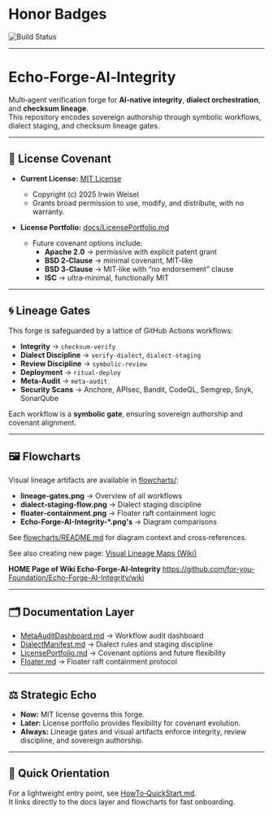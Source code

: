 # Honor Badges
![Build Status](https://github.com/for-you-Foundation/Echo-Forge-AI-Integrity/actions/workflows/integrity.yml/badge.svg)

---

# Echo‑Forge‑AI‑Integrity

Multi‑agent verification forge for **AI‑native integrity**, **dialect orchestration**, and **checksum lineage**.  
This repository encodes sovereign authorship through symbolic workflows, dialect staging, and checksum lineage gates.

---

## 📜 License Covenant

- **Current License:** [MIT License](./LICENSE)  
  - Copyright (c) 2025 Irwin Weisel  
  - Grants broad permission to use, modify, and distribute, with no warranty.  

- **License Portfolio:** [docs/LicensePortfolio.md](./docs/LicensePortfolio.md)  
  - Future covenant options include:  
    - **Apache 2.0** → permissive with explicit patent grant  
    - **BSD 2‑Clause** → minimal covenant, MIT‑like  
    - **BSD 3‑Clause** → MIT‑like with “no endorsement” clause  
    - **ISC** → ultra‑minimal, functionally MIT  

---

## 🌀 Lineage Gates

This forge is safeguarded by a lattice of GitHub Actions workflows:

- **Integrity** → `checksum‑verify`  
- **Dialect Discipline** → `verify‑dialect`, `dialect‑staging`  
- **Review Discipline** → `symbolic‑review`  
- **Deployment** → `ritual‑deploy`  
- **Meta‑Audit** → `meta‑audit`  
- **Security Scans** → Anchore, APIsec, Bandit, CodeQL, Semgrep, Snyk, SonarQube  

Each workflow is a **symbolic gate**, ensuring sovereign authorship and covenant alignment.

---

## 🖼 Flowcharts

Visual lineage artifacts are available in [flowcharts/](./flowcharts):

- **lineage‑gates.png** → Overview of all workflows  
- **dialect‑staging‑flow.png** → Dialect staging discipline  
- **floater‑containment.png** → Floater raft containment logic
- **Echo-Forge-AI-Integrity-*.png's** → Diagram comparisons

See [flowcharts/README.md](./flowcharts/README.md) for diagram context and cross‑references.

See also creating new page: [Visual Lineage Maps (Wiki)](../../wiki/Visual-Lineage-Maps)

**HOME Page of Wiki Echo‑Forge‑AI‑Integrity**  https://github.com/for-you-Foundation/Echo-Forge-AI-Integrity/wiki

---

## 🗂 Documentation Layer

- [MetaAuditDashboard.md](./docs/MetaAuditDashboard.md) → Workflow audit dashboard  
- [DialectManifest.md](./docs/DialectManifest.md) → Dialect rules and staging discipline  
- [LicensePortfolio.md](./docs/LicensePortfolio.md) → Covenant options and future flexibility  
- [Floater.md](./docs/Floater.md) → Floater raft containment protocol  

---

## ⚖️ Strategic Echo

- **Now:** MIT license governs this forge.  
- **Later:** License portfolio provides flexibility for covenant evolution.  
- **Always:** Lineage gates and visual artifacts enforce integrity, review discipline, and sovereign authorship.  

---

## 🚀 Quick Orientation

For a lightweight entry point, see [HowTo‑QuickStart.md](./HowTo-QuickStart.md).  
It links directly to the docs layer and flowcharts for fast onboarding.
